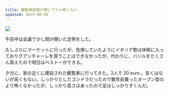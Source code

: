 ```yaml
---
title: 観覧車部屋が閉じてりゃ怖くない
updated: 2025-08-09
---
```

![](https://i.imgur.com/prd18BQ.jpeg)

午前中は会議で少し間が開いた定例をした。

久しぶりにマーケットに行ったが、危惧していたようにイタリア勢は休暇に入っておりグアンチャーレを買うことはできなかったが、代わりに、バジルをたくさん買えたので明日はペストーができる。

夕方に、家の近くに建設された観覧車に行ってきた。2人で 20 euro 。安くはないが高くもない。しっかりとしたゴンドラだったので数年前乗ったオープン型のより怖くなかったが、しっかり高さはあったので足はしっかりすくんだ。